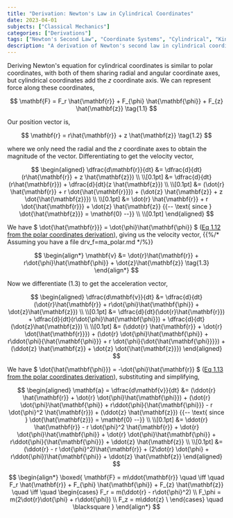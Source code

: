 ```yaml
---
title: "Derivation: Newton's Law in Cylindrical Coordinates"
date: 2023-04-01
subjects: ["Classical Mechanics"] 
categories: ["Derivations"] 
tags: ["Newton's Second Law", "Coordinate Systems", "Cylindrical", "Kinematics"]
description: "A derivation of Newton's second law in cylindrical coordinates."
---
```


Deriving Newton's equation for cylindrical coordinates is similar to polar coordinates, with both of them sharing radial and angular coordinate axes, but cylindrical coordinates add the $z$ coordinate axis. We can represent force along these coordinates,

$$
\mathbf{F} = F_r \hat{\mathbf{r}} + F_{\phi} \hat{\mathbf{\phi}} + F_{z} \hat{\mathbf{z}} \tag{1.1}
$$

Our position vector is, 

$$
\mathbf{r} = r\hat{\mathbf{r}} + z \hat{\mathbf{z}} \tag{1.2}
$$

where we only need the radial and the $z$ coordinate axes to obtain the magnitude of the vector. Differentiating to get the velocity vector,

$$
\begin{aligned}
    \dfrac{d\mathbf{r}}{dt} &= \dfrac{d}{dt}(r\hat{\mathbf{r}} + z \hat{\mathbf{z}}) \\ \\[0.1pt]
    &= \dfrac{d}{dt}(r\hat{\mathbf{r}}) + \dfrac{d}{dt}(z \hat{\mathbf{z}}) \\ \\[0.1pt]
    &= (\dot{r} \hat{\mathbf{r}} + r \dot{\hat{\mathbf{r}}}) + (\dot{z} \hat{\mathbf{z}} + z \dot{\hat{\mathbf{z}}}) \\ \\[0.1pt]
    &= \dot{r} \hat{\mathbf{r}} + r \dot{\hat{\mathbf{r}}} + \dot{z} \hat{\mathbf{z}} {{-- \text{ since } \dot{\hat{\mathbf{z}}} = \mathbf{0} --}} \\ \\[0.1pt] 
\end{aligned}
$$

We have $ \dot{\hat{\mathbf{r}}} = \dot{\phi}\hat{\mathbf{\phi}} $ ([Eq 1.12 from the polar coordinates derivation](drv_f=ma_polar.md)), giving us the velocity vector, {{%/* Assuming you have a file drv_f=ma_polar.md */%}}

$$
\begin{align*}
    \mathbf{v} &= \dot{r}\hat{\mathbf{r}} + r\dot{\phi}\hat{\mathbf{\phi}} + \dot{z}\hat{\mathbf{z}} \tag{1.3}
\end{align*}
$$

Now we differentiate $(1.3)$ to get the acceleration vector,

$$
\begin{aligned}
    \dfrac{d\mathbf{v}}{dt} &= \dfrac{d}{dt}(\dot{r}\hat{\mathbf{r}} + r\dot{\phi}\hat{\mathbf{\phi}} + \dot{z}\hat{\mathbf{z}}) \\ \\[0.1pt]
    &= \dfrac{d}{dt}(\dot{r}\hat{\mathbf{r}}) + \dfrac{d}{dt}(r\dot{\phi}\hat{\mathbf{\phi}}) + \dfrac{d}{dt}(\dot{z}\hat{\mathbf{z}}) \\ \\[0.1pt]
    &= (\ddot{r} \hat{\mathbf{r}} + \dot{r} \dot{\hat{\mathbf{r}}}) + (\dot{r} \dot{\phi}\hat{\mathbf{\phi}} + r\ddot{\phi}{\hat{\mathbf{\phi}}} + r \dot{\phi}{\dot{\hat{\mathbf{\phi}}}}) + (\ddot{z} \hat{\mathbf{z}} + \dot{z} \dot{\hat{\mathbf{z}}})
\end{aligned}
$$

We have $ \dot{\hat{\mathbf{\phi}}} = -\dot{\phi}\hat{\mathbf{r}} $ ([Eq 1.13 from the polar coordinates derivation](drv_f=ma_polar.md)), substituting and simplifying,

$$
\begin{aligned}
    \mathbf{a} = \dfrac{d\mathbf{v}}{dt} &= (\ddot{r} \hat{\mathbf{r}} + \dot{r} \dot{\phi}\hat{\mathbf{\phi}}) + (\dot{r} \dot{\phi}\hat{\mathbf{\phi}} + r\ddot{\phi}{\hat{\mathbf{\phi}}} - r \dot{\phi}^2 \hat{\mathbf{r}}) + (\ddot{z} \hat{\mathbf{z}}) {{-- \text{ since } \dot{\hat{\mathbf{z}}} = \mathbf{0} --}} \\ \\[0.1pt]
    &= \ddot{r} \hat{\mathbf{r}} - r \dot{\phi}^2 \hat{\mathbf{r}} + \dot{r} \dot{\phi}\hat{\mathbf{\phi}} + \dot{r} \dot{\phi}\hat{\mathbf{\phi}} + r\ddot{\phi}{\hat{\mathbf{\phi}}} + \ddot{z} \hat{\mathbf{z}} \\ \\[0.1pt]
    &= (\ddot{r} - r \dot{\phi}^2)\hat{\mathbf{r}} + (2\dot{r} \dot{\phi} + r\ddot{\phi})\hat{\mathbf{\phi}} + \ddot{z} \hat{\mathbf{z}} 
\end{aligned}
$$

$$
\begin{align*}
\boxed{
\mathbf{F} = m\ddot{\mathbf{r}} \quad \iff \quad F_r \hat{\mathbf{r}} + F_{\phi} \hat{\mathbf{\phi}} + F_{z} \hat{\mathbf{z}} \quad \iff
\quad
    \begin{cases}
        F_r = m(\ddot{r} - r\dot{\phi}^2) \\
        F_\phi = m(2\dot{r}\dot{\phi} + r\ddot{\phi}) \\
        F_z = m\ddot{z} \ 
    \end{cases}
\quad \blacksquare
}
\end{align*}
$$
